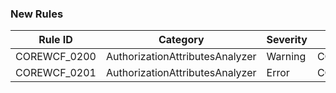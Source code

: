 ﻿### New Rules

Rule ID | Category | Severity | Notes
--------|----------|----------|-------
COREWCF_0200 | AuthorizationAttributesAnalyzer | Warning  | COREWCF_0200_DiagnosticDescriptors
COREWCF_0201 | AuthorizationAttributesAnalyzer | Error    | COREWCF_0201_DiagnosticDescriptors
